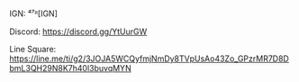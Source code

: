 IGN: ⁴⁷ᴿ[IGN]

Discord: https://discord.gg/YtUurGW

Line Square: https://line.me/ti/g2/3JOJA5WCQyfmjNmDy8TVpUsAo43Zo_GPzrMR7D8DbmL3QH29N8K7h40l3buvqMYN
